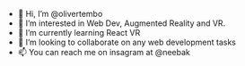 - 👋 Hi, I’m @olivertembo
- 👀 I’m interested in Web Dev, Augmented Reality and VR.
- 🌱 I’m currently learning React VR
- 💞️ I’m looking to collaborate on any web development tasks
- 📫 You can reach me on insagram at @neebak

<!---
olivertembo/olivertembo is a ✨ special ✨ repository because its `README.md` (this file) appears on your GitHub profile.
You can click the Preview link to take a look at your changes.
--->

